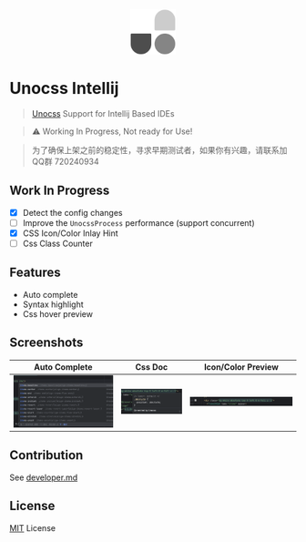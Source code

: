 <p align="center">
    <img src="docs/logo.svg" style="width: 5rem; height: 5rem"/>
</p>

# Unocss Intellij

> <a href="https://github.com/unocss/unocss">Unocss</a> Support for Intellij Based IDEs

> ⚠ Working In Progress, Not ready for Use!

> 为了确保上架之前的稳定性，寻求早期测试者，如果你有兴趣，请联系加QQ群 720240934

## Work In Progress

- [x] Detect the config changes
- [ ] Improve the `UnocssProcess` performance (support concurrent)
- [x] CSS Icon/Color Inlay Hint
- [ ] Css Class Counter

## Features

- Auto complete
- Syntax highlight
- Css hover preview

## Screenshots

| Auto Complete                               | Css Doc                                        | Icon/Color Preview                            |
|---------------------------------------------|------------------------------------------------|-----------------------------------------------|
| <img src="docs/screenshots/completion.png"> | <img src="docs/screenshots/documentation.png"> | <img src="docs/screenshots/highlighting.png"> |

## Contribution

See [developer.md](docs/developer.md)

## License

[MIT](LICENSE) License